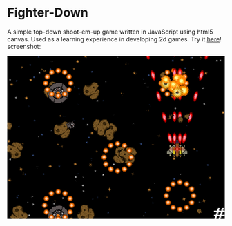 # Fighter-Down
A simple top-down shoot-em-up game written in JavaScript using html5 canvas. Used as a learning experience in developing 2d games. Try it [here](https://mirror12k.github.io/fighter-down/)! screenshot:

![screenshot](screenshot.png)
